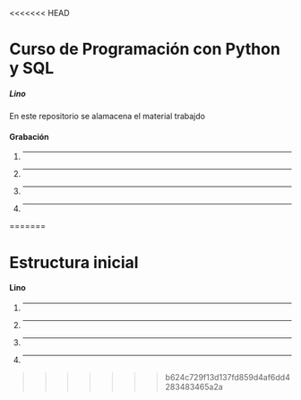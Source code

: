 <<<<<<< HEAD
# Curso de Programación con Python y SQL
##### Lino

En este repositorio se alamacena el material trabajdo

#### Grabación
1. ---
2. ---
3. ---
4. ---
=======
# Estructura inicial
#### Lino

1. ---
2. ---
3. ---
4. ---
>>>>>>> b624c729f13d137fd859d4af6dd4283483465a2a

